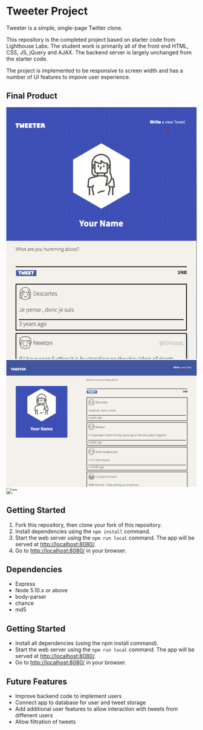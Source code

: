 # Tweeter Project

Tweeter is a simple, single-page Twitter clone.

This repository is the completed project based on starter code from Lighthouse Labs. The student work is primarily all of the front end HTML, CSS, JS, jQuery and AJAX. The backend server is largely unchanged from the starter code.

The project is implemented to be responsive to screen width and has a number of UI features to impove user experience.

## Final Product

!["Small Screen View"](https://raw.githubusercontent.com/jeff-sexton/tweeter/master/docs/Tweeter-Small-View.png)
!["Desktop View"](https://raw.githubusercontent.com/jeff-sexton/tweeter/master/docs/Tweeter-Desktop-View.png)
![""]()


## Getting Started

1. Fork this repository, then clone your fork of this repository.
2. Install dependencies using the `npm install` command.
3. Start the web server using the `npm run local` command. The app will be served at <http://localhost:8080/>.
4. Go to <http://localhost:8080/> in your browser.

## Dependencies

- Express
- Node 5.10.x or above
- body-parser
- chance
- md5

## Getting Started

- Install all dependencies (using the npm install command).
- Start the web server using the `npm run local` command. The app will be served at <http://localhost:8080/>.
- Go to <http://localhost:8080/> in your browser.

## Future Features

- Improve backend code to implement users
- Connect app to database for user and tweet storage
- Add additional user features to allow interaction with tweets from diffenent users
- Allow filtration of tweets
